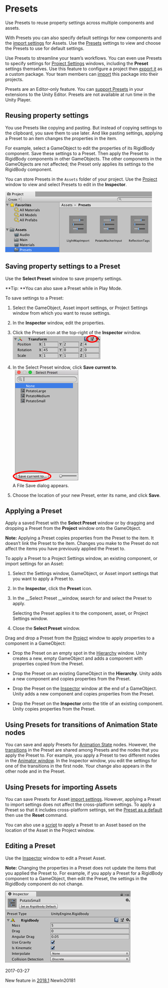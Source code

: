 # Presets

Use Presets to reuse property settings across multiple components and assets.

With Presets you can also specify default settings for new components and the [import settings](ImportingAssets) for Assets. Use the [Presets](class-PresetManager) settings to view and choose the Presets to use for default settings. 

Use Presets to streamline your team’s workflows. You can even use Presets to specify settings for [Project Settings](comp-ManagerGroup) windows, including the **Preset** settings themselves. Use this feature to configure a project then [export it](HOWTO-exportpackage) as a custom package. Your team members can [import](AssetPackages) this package into their projects.

Presets are an Editor-only feature. You can [support Presets](SupportingPresets) in your extensions to the Unity Editor. Presets are not available at run time in the Unity Player. 



## Reusing property settings

You use Presets like copying and pasting. But instead of copying settings to the clipboard, you  save them to use later. And like pasting settings, applying a Preset to an item changes the properties in the item. 

For example, select a GameObject to edit the properties of its RigidBody component. Save these settings to a Preset. Then apply the Preset to RigidBody components in other GameObjects. The other components in the GameObjects are not affected; the Preset only applies its settings to the RigidBody component.

You can store Presets in the `Assets` folder of your project. Use the [Project](ProjectView) window to view and select Presets to edit in the __Inspector__.

![Example of Preset assets in the __Project__ window, organized in a *Presets* sub-folder](../uploads/Main/PresetAssets.png)

## Saving property settings to a Preset

Use the __Select Preset__ window to save property settings.

**Tip: **You can also save a Preset while in Play Mode.

To save settings to a Preset:

1. Select the GameObject, Asset import settings, or Project Settings window from which you want to reuse settings.
2. In the __Inspector__ window, edit the properties.
3. Click the Preset icon at the top-right of the __Inspector__ window. <br/>![](../uploads/Main/PresetIcon.png)
4. In the Select Preset window, click __Save current to__. <br/>![](../uploads/Main/SelectPresetWindow.png)<br/>A File Save dialog appears.

5. Choose the location of your new Preset, enter its name, and click __Save__.

## Applying a Preset

Apply a saved Preset with the __Select Preset__ window or by dragging and dropping a Preset from the __Project__ window onto the GameObject.

**Note:** Applying a Preset copies properties from the Preset to the item. It doesn’t link the Preset to the item. Changes you make to the Preset do not affect the items you have previously applied the Preset to.

To apply a Preset to a Project Settings window, an existing component, or import settings for an Asset:

1. Select the Settings window, GameObject, or Asset import settings that you want to apply a Preset to.

2. In the __Inspector__, click the __Preset__ icon.

3. In the __Select Preset __window, search for and select the Preset to apply.

	Selecting the Preset applies it to the component, asset, or Project Settings window.

4. Close the __Select Preset__ window.

Drag and drop a Preset from the [Project](ProjectView) window to apply properties to a component in a GameObject:

* Drop the Preset on an empty spot in the [Hierarchy](Hierarchy) window. Unity creates a new, empty GameObject and adds a component with properties copied from the Preset.

* Drop the Preset on an existing GameObject in the __Hierarchy__. Unity adds a new component and copies properties from the Preset.

* Drop the Preset on the [Inspector](UsingTheInspector) window at the end of a GameObject. Unity adds a new component and copies properties from the Preset.

* Drop the Preset on the __Inspector__ onto the title of an existing component. Unity copies properties from the Preset.

## Using Presets for transitions of Animation State nodes

You can save and apply Presets for [Animation State](class-State) nodes. However, the [transitions](class-Transition) in the Preset are shared among Presets and the nodes that you apply the Preset to. For example, you apply a Preset to two different nodes in the [Animator window](AnimatorWindow). In the Inspector window, you edit the settings for one of the transitions in the first node. Your change also appears in the other node and in the Preset.

## Using Presets for importing Assets

You can save Presets for Asset [import settings](ImportingAssets). However, applying a Preset to import settings does not affect the cross-platform settings. To apply a Preset so that it includes cross-platform settings, set the [Preset as a default](class-PresetManager) then use the __Reset__ command. 

You can also use a [script](DefaultPresetsByFolder) to apply a Preset to an Asset based on the location of the Asset in the Project window.

## Editing a Preset

Use the [Inspector](UsingTheInspector) window to edit a Preset Asset.

**Note:** Changing the properties in a Preset does not update the items that you applied the Preset to. For example, if you apply a Preset for a RigidBody component to a GameObject, then edit the Preset, the settings in the RigidBody component do not change.

![Editing a Preset in the Inspector window](../uploads/Main/PresetEditing.png)

<span class="page-edit"> 2017-03-27  <!-- include IncludeTextNewPageSomeEdit --></span>

<span class="page-history">New feature in [2018.1](https://docs.unity3d.com/2018.1/Documentation/Manual/30_search.html?q=newin20181) <span class="search-words">NewIn20181</span></span>
